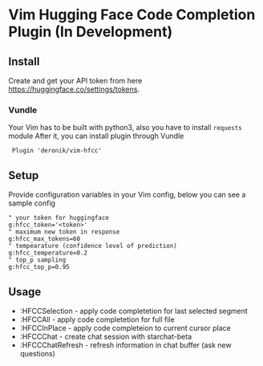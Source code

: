 # Vim Hugging Face Code Completion Plugin (In Development)

## Install
Create and get your API token from here https://huggingface.co/settings/tokens.

### Vundle
Your Vim has to be built with python3, also you have to install `requests` module
After it, you can install plugin through Vundle
```vim
 Plugin 'deronik/vim-hfcc'
```

## Setup
Provide configuration variables in your Vim config, below you can see a sample config
```vim
" your token for huggingface
g:hfcc_token='<token>'
" maximum new token in response
g:hfcc_max_tokens=60
" tempearature (confidence level of prediction)
g:hfcc_temperature=0.2
" top_p sampling
g:hfcc_top_p=0.95
```

## Usage
- :HFCCSelection - apply code completetion for last selected segment
- :HFCCAll - apply code completetion for full file
- :HFCCInPlace - apply code completeion to current cursor place
- :HFCCChat <optional parameter question> - create chat session with starchat-beta
- :HFCCChatRefresh - refresh information in chat buffer (ask new questions)
